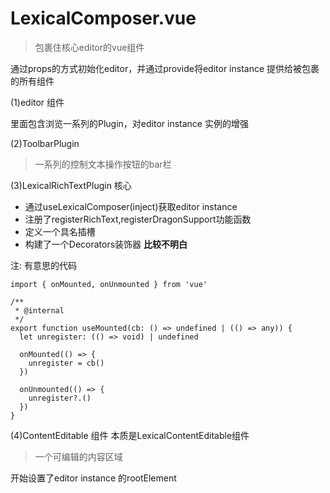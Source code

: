 # LexicalComposer.vue 
> 包裹住核心editor的vue组件

通过props的方式初始化editor，并通过provide将editor instance 提供给被包裹的所有组件

(1)editor 组件
<LexicalComposer>
    <editor>
<LexicalComposer>

里面包含浏览一系列的Plugin，对editor instance 实例的增强

(2)ToolbarPlugin

<editor> 
    </ToolbarPlugin> 
<editor>

> 一系列的控制文本操作按钮的bar栏

(3)LexicalRichTextPlugin 核心

- 通过useLexicalComposer(inject)获取editor instance
- 注册了registerRichText,registerDragonSupport功能函数
- 定义一个具名插槽
- 构建了一个Decorators装饰器 **比较不明白**

注: 有意思的代码
``` vue 
import { onMounted, onUnmounted } from 'vue'

/**
 * @internal
 */
export function useMounted(cb: () => undefined | (() => any)) {
  let unregister: (() => void) | undefined

  onMounted(() => {
    unregister = cb()
  })

  onUnmounted(() => {
    unregister?.()
  })
}
```
(4)ContentEditable 组件 本质是LexicalContentEditable组件

> 一个可编辑的内容区域

开始设置了editor instance 的rootElement







